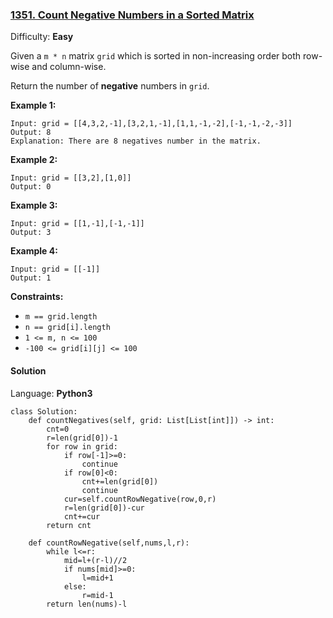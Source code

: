 ### [1351\. Count Negative Numbers in a Sorted Matrix](https://leetcode.com/problems/count-negative-numbers-in-a-sorted-matrix/)

Difficulty: **Easy**


Given a `m * n` matrix `grid` which is sorted in non-increasing order both row-wise and column-wise. 

Return the number of **negative** numbers in `grid`.

**Example 1:**

```
Input: grid = [[4,3,2,-1],[3,2,1,-1],[1,1,-1,-2],[-1,-1,-2,-3]]
Output: 8
Explanation: There are 8 negatives number in the matrix.
```

**Example 2:**

```
Input: grid = [[3,2],[1,0]]
Output: 0
```

**Example 3:**

```
Input: grid = [[1,-1],[-1,-1]]
Output: 3
```

**Example 4:**

```
Input: grid = [[-1]]
Output: 1
```

**Constraints:**

*   `m == grid.length`
*   `n == grid[i].length`
*   `1 <= m, n <= 100`
*   `-100 <= grid[i][j] <= 100`


#### Solution

Language: **Python3**

```python3
class Solution:
    def countNegatives(self, grid: List[List[int]]) -> int:
        cnt=0
        r=len(grid[0])-1
        for row in grid:
            if row[-1]>=0:
                continue
            if row[0]<0:
                cnt+=len(grid[0])
                continue
            cur=self.countRowNegative(row,0,r)
            r=len(grid[0])-cur
            cnt+=cur
        return cnt
    
    def countRowNegative(self,nums,l,r):
        while l<=r:
            mid=l+(r-l)//2
            if nums[mid]>=0:
                l=mid+1
            else:
                r=mid-1
        return len(nums)-l
            
```